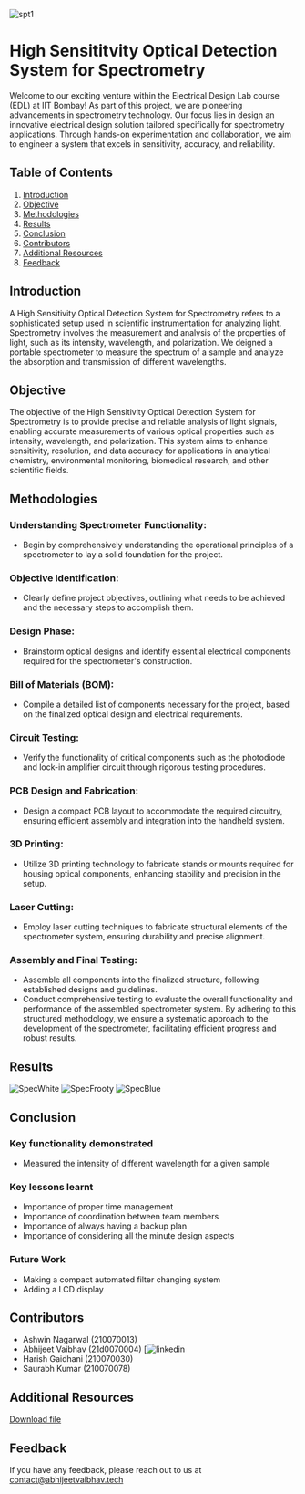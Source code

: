 ![spt1](https://github.com/imabhivaibhav/EDL.iitb/assets/66539655/458c79e4-c894-4a13-84ae-8df737d507db)



# High Sensititvity Optical Detection System for Spectrometry

Welcome to our exciting venture within the Electrical Design Lab course (EDL) at IIT Bombay! As part of this project, we are pioneering advancements in spectrometry technology. Our focus lies in design an innovative electrical design solution tailored specifically for spectrometry applications. Through hands-on experimentation and collaboration, we aim to engineer a system that excels in sensitivity, accuracy, and reliability.

## Table of Contents

1. [Introduction](#introduction)
2. [Objective](#objective)
3. [Methodologies](#methodologies)
4. [Results](#results)
5. [Conclusion](#conclusion)
6. [Contributors](#contributors)
7. [Additional Resources](#additional-resources)
8. [Feedback](#feedback)

## Introduction

A High Sensitivity Optical Detection System for Spectrometry refers to a sophisticated setup used in scientific instrumentation for analyzing light. Spectrometry involves the measurement and analysis of the properties of light, such as its intensity, wavelength, and polarization. We deigned a portable spectrometer to measure the spectrum of a sample and analyze the absorption and transmission of different wavelengths.

## Objective

The objective of the High Sensitivity Optical Detection System for Spectrometry is to provide precise and reliable analysis of light signals, enabling accurate measurements of various optical properties such as intensity, wavelength, and polarization. This system aims to enhance sensitivity, resolution, and data accuracy for applications in analytical chemistry, environmental monitoring, biomedical research, and other scientific fields.

## Methodologies

### Understanding Spectrometer Functionality: 
- Begin by comprehensively understanding the operational principles of a spectrometer to lay a solid foundation for the project. 
### Objective Identification: 
- Clearly define project objectives, outlining what needs to be achieved and the necessary steps to accomplish them. 
### Design Phase: 
- Brainstorm optical designs and identify essential electrical components required for the spectrometer's construction. 
### Bill of Materials (BOM): 
- Compile a detailed list of components necessary for the project, based on the finalized optical design and electrical requirements. 
### Circuit Testing: 
- Verify the functionality of critical components such as the photodiode and lock-in amplifier circuit through rigorous testing procedures. 
### PCB Design and Fabrication: 
- Design a compact PCB layout to accommodate the required circuitry, ensuring efficient assembly and integration into the handheld system. 
### 3D Printing: 
- Utilize 3D printing technology to fabricate stands or mounts required for housing optical components, enhancing stability and precision in the setup. 
### Laser Cutting: 
- Employ laser cutting techniques to fabricate structural elements of the spectrometer system, ensuring durability and precise alignment. 
### Assembly and Final Testing: 
- Assemble all components into the finalized structure, following established designs and guidelines.
- Conduct comprehensive testing to evaluate the overall functionality and performance of the assembled spectrometer system. 
By adhering to this structured methodology, we ensure a systematic approach to the development of the spectrometer, facilitating efficient progress and robust results.


## Results

![SpecWhite](https://github.com/imabhivaibhav/EDL.iitb/assets/66539655/ca867edf-873f-49e5-9a67-0d6cfe5c4291)
![SpecFrooty](https://github.com/imabhivaibhav/EDL.iitb/assets/66539655/dde5fc5a-d946-45e7-8d47-4d2849261dea)
![SpecBlue](https://github.com/imabhivaibhav/EDL.iitb/assets/66539655/ff022cd9-4af9-4b08-9d1d-4f39b2f6b188)



## Conclusion


### Key functionality demonstrated
- Measured the intensity of different wavelength for a given sample
### Key lessons learnt
- Importance of proper time management
- Importance of coordination between team members
- Importance of always having a backup plan
- Importance of considering all the minute design aspects
### Future Work
- Making a compact automated filter changing system
- Adding a LCD display

## Contributors

- Ashwin Nagarwal (210070013)
- Abhijeet Vaibhav (21d0070004) [![linkedin](https://img.shields.io/badge/linkedin-0A66C2?style=for-the-badge&logo=linkedin&logoColor=white,https://www.linkedin.com/in/theabhijeetvaibhav/)
- Harish Gaidhani (210070030)
- Saurabh Kumar (210070078)




## Additional Resources

[Download file](https://github.com/imabhivaibhav/EDL.iitb/blob/main/Complete%20Zip.zip)


## Feedback

If you have any feedback, please reach out to us at contact@abhijeetvaibhav.tech


